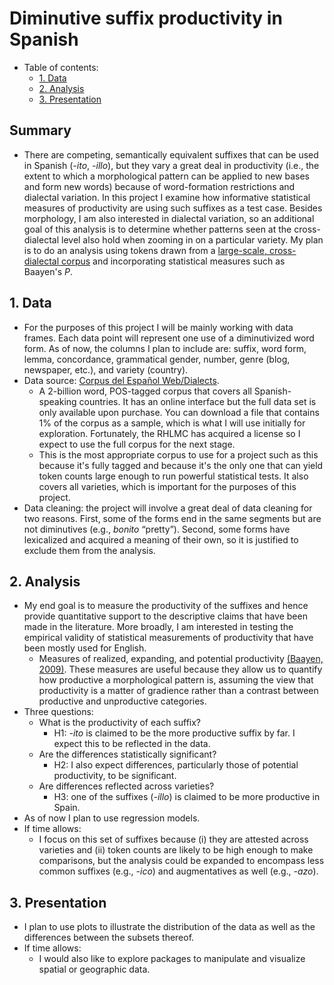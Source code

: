 # Diminutive suffix productivity in Spanish

- Table of contents:
  - [1. Data](#1-Data)
  - [2. Analysis](#2-Analysis)
  - [3. Presentation](#3-Presentation)

## Summary

- There are competing, semantically equivalent suffixes that can be used in Spanish (*-ito*, *-illo*), but they vary a great deal in productivity (i.e., the extent to which a morphological pattern can be applied to new bases and form new words) because of word-formation restrictions and dialectal variation. In this project I examine how informative statistical measures of productivity are using such suffixes as a test case. Besides morphology, I am also interested in dialectal variation, so an additional goal of this analysis is to determine whether patterns seen at the cross-dialectal level also hold when zooming in on a particular variety. My plan is to do an analysis using tokens drawn from a [large-scale, cross-dialectal corpus](https://www.corpusdelespanol.org/) and incorporating statistical measures such as Baayen's *P*.

## 1. Data
- For the purposes of this project I will be mainly working with data frames. Each data point will represent one use of a diminutivized word form. As of now, the columns I plan to include are: suffix, word form, lemma, concordance, grammatical gender, number, genre (blog, newspaper, etc.), and variety (country).
- Data source: [Corpus del Español Web/Dialects](https://www.corpusdelespanol.org/web-dial/).
  - A 2-billion word, POS-tagged corpus that covers all Spanish-speaking countries. It has an online interface but the full data set is only available upon purchase. You can download a file that contains 1% of the corpus as a sample, which is what I will use initially for exploration. Fortunately, the RHLMC has acquired a license so I expect to use the full corpus for the next stage.  
  - This is the most appropriate corpus to use for a project such as this because it's fully tagged and because it's the only one that can yield token counts large enough to run powerful statistical tests. It also covers all varieties, which is important for the purposes of this project.
- Data cleaning: the project will involve a great deal of data cleaning for two reasons. First, some of the forms end in the same segments but are not diminutives (e.g., *bonito* “pretty”).  Second, some forms have lexicalized and acquired a meaning of their own, so it is justified to exclude them from the analysis.

## 2. Analysis
- My end goal is to measure the productivity of the suffixes and hence provide quantitative support to the descriptive claims that have been made in the literature. More broadly, I am interested in testing the empirical validity of statistical measurements of productivity that have been mostly used for English.
  -  Measures of realized, expanding, and potential productivity [(Baayen, 2009)](https://www.degruyter.com/view/book/9783110213881/10.1515/9783110213881.2.899.xml). These measures are useful because they allow us to quantify how productive a morphological pattern is, assuming the view that productivity is a matter of gradience rather than a contrast between productive and unproductive categories.
- Three questions:
  - What is the productivity of each suffix?
    - H1: *-ito* is claimed to be the more productive suffix by far. I expect this to be reflected in the data.
  - Are the differences statistically significant?
    - H2: I also expect differences, particularly those of potential productivity, to be significant.
  - Are differences reflected across varieties?
    - H3: one of the suffixes (*-illo*) is claimed to be more productive in Spain.
- As of now I plan to use regression models.
- If time allows:
  - I focus on this set of suffixes because (i) they are attested across varieties and (ii) token counts are likely to be high enough to make comparisons, but the analysis could be expanded to encompass less common suffixes (e.g., *-ico*) and augmentatives as well (e.g., *-azo*).

## 3. Presentation
- I plan to use plots to illustrate the distribution of the data as well as the differences between the subsets thereof.
- If time allows:
  - I would also like to explore packages to manipulate and visualize  spatial or geographic data.
